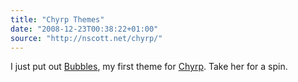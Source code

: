 ```yaml
---
title: "Chyrp Themes"
date: "2008-12-23T00:38:22+01:00"
source: "http://nscott.net/chyrp/"
---
```


I just put out [Bubbles](http://chyrp.net/extend/view/111), my first theme for [Chyrp](http://chyrp.net/). Take her for a spin.
